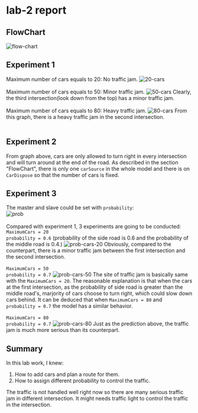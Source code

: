 # lab-2 report
## FlowChart
![flow-chart](https://tva1.sinaimg.cn/large/007S8ZIlgy1ggqrs56w3lj30yl08ijsw.jpg)
## Experiment 1
Maximum number of cars equals to 20: No traffic jam.
![20-cars](https://tva1.sinaimg.cn/large/007S8ZIlgy1ggqnmdms3wg30rv0gre81.gif)
<br></br>
Maximum number of cars equals to 50: Minor traffic jam.
![50-cars](https://tva1.sinaimg.cn/large/007S8ZIlgy1ggqo5v0xi2g30rv0gru0z.gif)
Clearly, the third intersection(look down from the top) has a minor traffic jam.
<br></br>
Maximum number of cars equals to 80: Heavy traffic jam.
![80-cars](https://tva1.sinaimg.cn/large/007S8ZIlgy1ggqosbkkh0g30rx0gru0x.gif)
From this graph, there is a heavy traffic jam in the second intersection.<br></br>
## Experiment 2
From graph above, cars are only allowed to turn right in every intersection and will turn around at the end of the road. As described in the section "FlowChart", there is only one `carSource` in the whole model and there is on `CarDispose` so that the number of cars is fixed.
## Experiment 3
The master and slave could be set with `probability`:  
![prob](https://tva1.sinaimg.cn/large/007S8ZIlgy1ggqrzjm77xj30e6051t8p.jpg)
<br></br>
Compared with experiment 1, 3 experiments are going to be conducted:  
`MaximumCars = 20`  
`probability = 0.6` (probability of the side road is 0.6 and the probability of the  middle road is 0.4.)
![prob-cars-20](https://tva1.sinaimg.cn/large/007S8ZIlgy1ggqv6fvhpjg30rx0grx6j.gif)
Obviously, compared to the counterpart, there is a minor traffic jam between the first intersection and the second intersection.
<br></br>
`MaximumCars = 50`  
`probability = 0.7`
![prob-cars-50](https://tva1.sinaimg.cn/large/007S8ZIlgy1ggqvepu5xig30rx0grb2a.gif)
The site of traffic jam is basically same with the `MaximumCars = 20`. The reasonable explanation is that when the cars at the first intersection, as the probability of side road is greater than the middle road's, marjority of cars choose to turn right, which could slow down cars behind. It can be deduced that when `MaximumCars = 80` and `probability = 0.7` the model has a similar behavior.
<br></br>
`MaximumCars = 80`  
`probability = 0.7`
![prob-cars-80](https://tva1.sinaimg.cn/large/007S8ZIlgy1ggqvuk6snig30rx0grb2a.gif)
Just as the prediction above, the traffic jam is much more serious than its counterpart.
## Summary
In this lab work, I knew:
1. How to add cars and plan a route for them.
2. How to assign different probability to control the traffic.  

The traffic is not handled well right now so there are many serious traffic jam in different intersection. It might needs traffic light to control the traffic in the intersection.